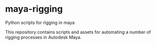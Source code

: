 # maya-rigging
Python scripts for rigging in maya

This repository contains scripts and assets for automating a number of rigging processes in Autodesk Maya.
